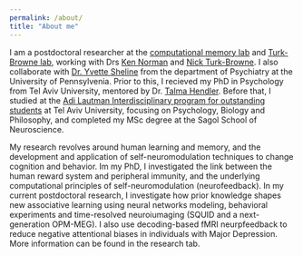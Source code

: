 ```yaml
---
permalink: /about/
title: "About me"
---
```


I am a postdoctoral researcher at the [computational memory lab](https://compmem.princeton.edu/) and [Turk-Browne lab](https://ntblab.yale.edu/), working with Drs [Ken Norman](https://pni.princeton.edu/people/kenneth-norman)  and [Nick Turk-Browne](https://psychology.yale.edu/people/nick-turk-browne). I also collaborate with [Dr. Yvette Sheline](https://www.med.upenn.edu/apps/faculty/index.php/g275/p8659512) from the department of Psychiatry at the University of Pennsylvenia. Prior to this, I recieved my PhD in Psychology from Tel Aviv University, mentored by Dr. [Talma Hendler](https://english.tau.ac.il/profile/thendler). Before that, I studied at the [Adi Lautman Interdisciplinary program for outstanding students](https://excellent.tau.ac.il/english) at Tel Aviv University, focusing on Psychology, Biology and Philosophy, and completed my MSc degree at the Sagol School of Neuroscience.

My research revolves around human learning and memory, and the development and application of self-neuromodulation techniques to change cognition and behavior. Im my PhD, I investigated the link between the human reward system and peripheral immunity, and the underlying computational principles of self-neuromodulation (neurofeedback). In my current postdoctoral research, I investigate how prior knowledge shapes new associative learning using neural networks modeling, behavioral experiments and time-resolved neuroiumaging (SQUID and a next-generation OPM-MEG). I also use decoding-based fMRI neurpfeedback to reduce negative attentional biases in individuals with Major Depression. More information can be found in the research tab.
